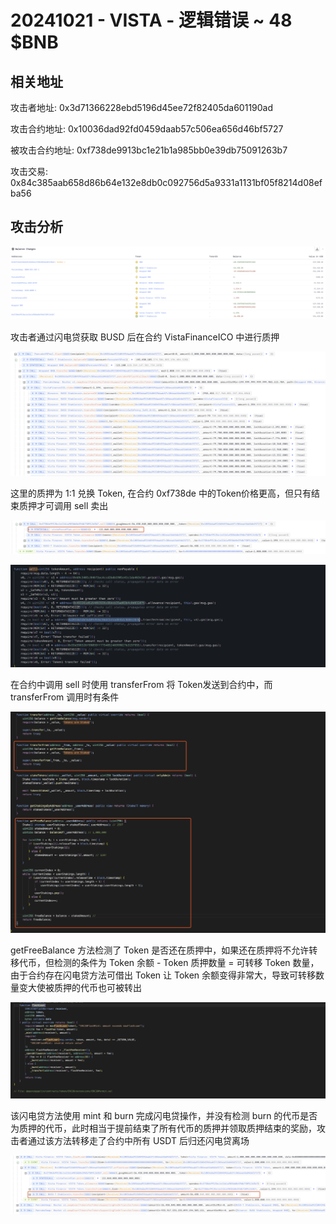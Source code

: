 # 20241021 - VISTA - 逻辑错误 ~ 48 $BNB

## 相关地址

攻击者地址: 0x3d71366228ebd5196d45ee72f82405da601190ad

攻击合约地址: 0x10036dad92fd0459daab57c506ea656d46bf5727

被攻击合约地址: 0xf738de9913bc1e21b1a985bb0e39db75091263b7

攻击交易: 0x84c385aab658d86b64e132e8db0c092756d5a9331a1131bf05f8214d08efba56

## 攻击分析

![image-20241109140514398](../../img/image-20241109140514398.png)

攻击者通过闪电贷获取 BUSD 后在合约 VistaFinanceICO 中进行质押 

![image-20241109140911130](../../img/image-20241109140911130.png)

这里的质押为 1:1 兑换 Token, 在合约 0xf738de 中的Token价格更高，但只有结束质押才可调用 sell 卖出

![image-20241109141109461](../../img/image-20241109141109461.png)

![image-20241109141209965](../../img/image-20241109141209965.png)

在合约中调用 sell 时使用 transferFrom 将 Token发送到合约中，而 transferFrom 调用时有条件

![image-20241109141422723](../../img/image-20241109141422723.png)

getFreeBalance 方法检测了 Token 是否还在质押中，如果还在质押将不允许转移代币，但检测的条件为 Token 余额 - Token 质押数量 = 可转移 Token 数量，由于合约存在闪电贷方法可借出 Token 让 Token 余额变得非常大，导致可转移数量变大使被质押的代币也可被转出

![image-20241109142101150](../../img/image-20241109142101150.png)

该闪电贷方法使用 mint 和 burn 完成闪电贷操作，并没有检测 burn 的代币是否为质押的代币，此时相当于提前结束了所有代币的质押并领取质押结束的奖励，攻击者通过该方法转移走了合约中所有 USDT 后归还闪电贷离场

![image-20241109142344845](../../img/image-20241109142344845.png)